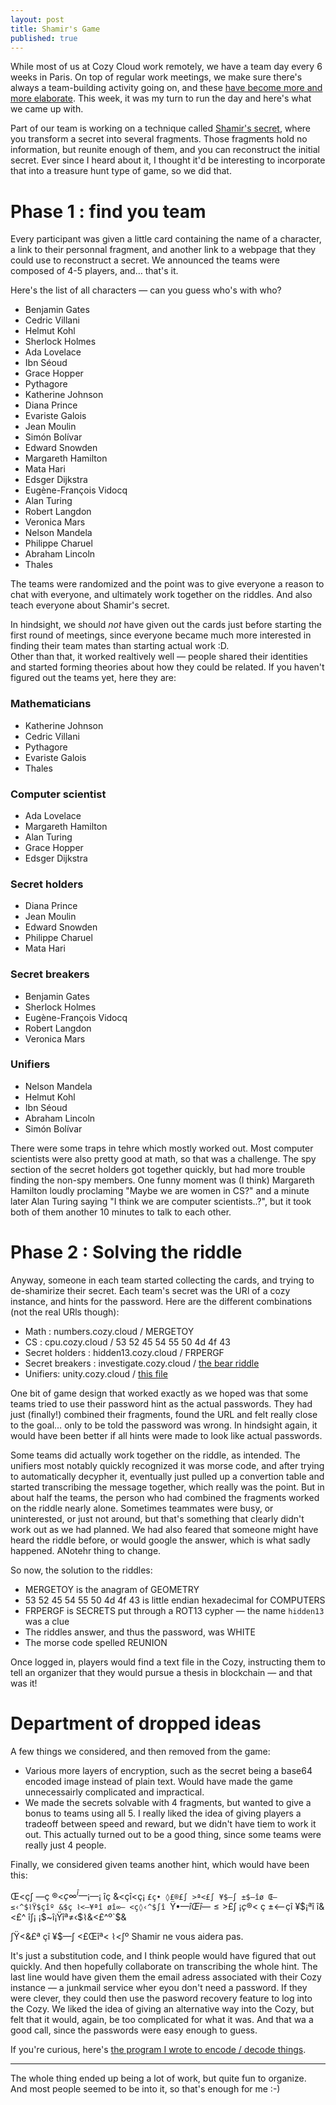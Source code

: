 ```yaml
---
layout: post
title: Shamir's Game
published: true
---
```


While most of us at Cozy Cloud work remotely, we have a team day every 6 weeks in Paris. On top of regular work meetings, we make sure there's always a team-building activity going on, and these [have become more and more elaborate](https://twitter.com/y_lohse/status/1004377312366944256). This week, it was my turn to run the day and here's what we came up with.

Part of our team is working on a technique called [Shamir's secret](https://en.wikipedia.org/wiki/Shamir%27s_Secret_Sharing), where you transform a secret into several fragments. Those fragments hold no information, but reunite enough of them, and you can reconstruct the initial secret. Ever since I heard about it, I thought it'd be interesting to incorporate that into a treasure hunt type of game, so we did that.

# Phase 1 : find you team

Every participant was given a little card containing the name of a character, a link to their personnal fragment, and another link to a webpage that they could use to reconstruct a secret. We announced the teams were composed of 4-5 players, and… that's it.

Here's the list of all characters — can you guess who's with who?

- Benjamin Gates 
- Cedric Villani  
- Helmut Kohl 
- Sherlock Holmes 
- Ada Lovelace 
- Ibn Séoud 
- Grace Hopper 
- Pythagore 
- Katherine Johnson
- Diana Prince
- Evariste Galois
- Jean Moulin 
- Simón Bolívar
- Edward Snowden 
- Margareth Hamilton 
- Mata Hari
- Edsger Dijkstra
- Eugène-François Vidocq 
- Alan Turing
- Robert Langdon 
- Veronica Mars
- Nelson Mandela 
- Philippe Charuel
- Abraham Lincoln 
- Thales

The teams were randomized and the point was to give everyone a reason to chat with everyone, and ultimately work together on the riddles. And also teach everyone about Shamir's secret.

In hindsight, we should *not* have given out the cards just before starting the first round of meetings, since everyone became much more interested in finding their team mates than starting actual work :D.  
Other than that, it worked realtively well — people shared their identities and started forming theories about how they could be related. If you haven't figured out the teams yet, here they are:

### Mathematicians

 - Katherine Johnson 
 - Cedric Villani 
 - Pythagore 
 - Evariste Galois 
 - Thales
 
 ### Computer scientist

- Ada Lovelace 
- Margareth Hamilton 
- Alan Turing 
- Grace Hopper 
- Edsger Dijkstra

### Secret holders

- Diana Prince 
- Jean Moulin 
- Edward Snowden 
- Philippe Charuel 
- Mata Hari

### Secret breakers

- Benjamin Gates 
- Sherlock Holmes 
- Eugène-François Vidocq 
- Robert Langdon 
- Veronica Mars

### Unifiers

- Nelson Mandela 
- Helmut Kohl 
- Ibn Séoud 
- Abraham Lincoln 
- Simón Bolívar

There were some traps in tehre which mostly worked out. Most computer scientists were also pretty good at math, so that was a challenge. The spy section of the secret holders got together quickly, but had more trouble finding the non-spy members. One funny moment was (I think) Margareth Hamilton loudly proclaming "Maybe we are women in CS?" and a minute later Alan Turing saying "I think we are computer scientists..?", but it took both of them another 10 minutes to talk to each other.

# Phase 2 : Solving the riddle

Anyway, someone in each team started collecting the cards, and trying to de-shamirize their secret. Each team's secret was the URl of a cozy instance, and hints for the password. Here are the different combinations (not the real URls though):

- Math : numbers.cozy.cloud / MERGETOY
- CS : cpu.cozy.cloud / 53 52 45 54 55 50 4d 4f 43
- Secret holders : hidden13.cozy.cloud / FRPERGF
- Secret breakers : investigate.cozy.cloud / [the bear riddle](https://io9.gizmodo.com/think-you-know-the-solution-to-this-classic-riddle-thi-1648069908)
- Unifiers: unity.cozy.cloud / [this file](https://gist.github.com/y-lohse/b40feccf2b1ce6272ba253d94ed8ba91/archive/8948f616e339a50d85ebb935ee3e01502c2fc4b7.zip)

One bit of game design that worked exactly as we hoped was that some teams tried to use their password hint as the actual passwords. They had just (finally!) combined their fragments, found the URL and felt really close to the goal… only to be told the password was wrong. In hindsight again, it would have been better if all hints were made to look like actual passwords.

Some teams did actually work together on the riddle, as intended. The unifiers most notably quickly recognized it was morse code, and after trying to automatically decypher it, eventually just pulled up a convertion table and started transcribing the message together, which really was the point.
But in about half the teams, the person who had combined the fragments worked on the riddle nearly alone. Sometimes teammates were busy, or uninterested, or just not around, but that's something that clearly didn't work out as we had planned. We had also feared that someone might have heard the riddle before, or would google the answer, which is what sadly happened. ANotehr thing to change.

So now, the solution to the riddles:

- MERGETOY is the anagram of GEOMETRY
- 53 52 45 54 55 50 4d 4f 43 is little endian hexadecimal for COMPUTERS
- FRPERGF is SECRETS put through a ROT13 cypher — the name `hidden13` was a clue
- The riddles answer, and thus the password, was WHITE
- The morse code spelled REUNION

Once logged in, players would find a text file in the Cozy, instructing them to tell an organizer that they would pursue a thesis in blockchain — and that was it!

# Department of dropped ideas

A few things we considered, and then removed from the game:

- Various more layers of encryption, such as the secret being a base64 encoded image instead of plain text. Would have made the game unnecessairly complicated and impractical.
- We made the secrets solvable with 4 fragments, but wanted to give a bonus to teams using all 5. I really liked the idea of giving players a tradeoff between speed and reward, but we didn't have tiem to work it out. This actually turned out to be a good thing, since some teams were really just 4 people.

Finally, we considered given teams another hint, which would have been this:

Œ<ç∫ —ç ®<$ç ∞^î— ¡$—¡ îç &<çî<ç¡ `£ç• ◊£®£∫ >ª<£∫ ¥$—∫ ±$—îø Œ— ≤‹^$⌇Ÿ$çîº
&$ç ⌇<—¥ªî øî∞— <ç◊‹^$∫î `Ÿ$•—î Œî—≤ >$£∫ ¡$ç ®<~$ç ±<—çî
¥$¡ªî î&<£^ î∫¡ ¡$~î¡Ÿîª≠‹$⌇&<£^º`$&

∫Ÿ<&£ª çî ¥$—∫ <£Œîª< ⌇<∫º
Shamir ne vous aidera pas.

It's just a substitution code, and I think people would have figured that out quickly. And then hopefully collaborate on transcribing the whole hint.
The last line would have given them the email adress associated with their Cozy instance — a junkmail service wher eyou don't need a password. If they were clever, they could then use the pasword recovery feature to log into the Cozy. We liked the idea of giving an alternative way into the Cozy, but felt that it would, again, be too complicated for what it was. And that wa a good call, since the passwords were easy enough to guess.

If you're curious, here's [the program I wrote to encode / decode things](https://repl.it/repls/BurlywoodFirsthandExperiments).

_____

The whole thing ended up being a lot of work, but quite fun to organize. And most people seemed to be into it, so that's enough for me :-)


